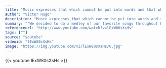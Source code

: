 ```yaml
---
title: "Music expresses that which cannot be put into words and that which cannot remain silent."
author: "Victor Hugo"
description: "Music expresses that which cannot be put into words and that which cannot remain silent. - Victor Hugo quotes from GetInspired365.com"
summary: "'We decided to do a medley of our favorite songs throughout history! It was definitely one of our most favorite projects to work on! We hope you enjoy the video! Please share it, and remember...watch with headphones!'"
referenceurl: "http://www.youtube.com/watch?v=lExW80sXsHs"
tags: [""]
source: "youtube"
videoid: "lExW80sXsHs"
image: "https://img.youtube.com/vi/lExW80sXsHs/0.jpg"
---
```


{{< youtube lExW80sXsHs >}}
